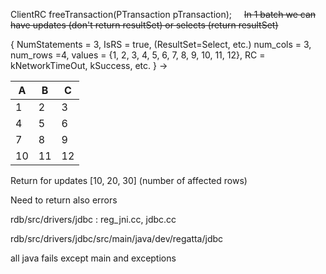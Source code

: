 
ClientRC freeTransaction(PTransaction pTransaction);
    
~~In 1 batch we can have updates (don't return resultSet) or selects (return resultSet)~~

{
NumStatements = 3,
IsRS = true, (ResultSet=Select, etc.)
num_cols = 3,
num_rows =4,
values = {1, 2, 3, 4, 5, 6, 7, 8, 9, 10, 11, 12},
RC = kNetworkTimeOut, kSuccess, etc.
} ->

| A   | B   | C   |
| --- | --- | --- |
| 1   | 2   | 3   |
| 4   | 5   | 6   |
| 7   | 8   | 9   |
| 10  | 11  | 12 |


Return for updates [10, 20, 30] (number of affected rows)

Need to return also errors


rdb/src/drivers/jdbc : reg_jni.cc, jdbc.cc

rdb/src/drivers/jdbc/src/main/java/dev/regatta/jdbc

all java fails except main and exceptions

